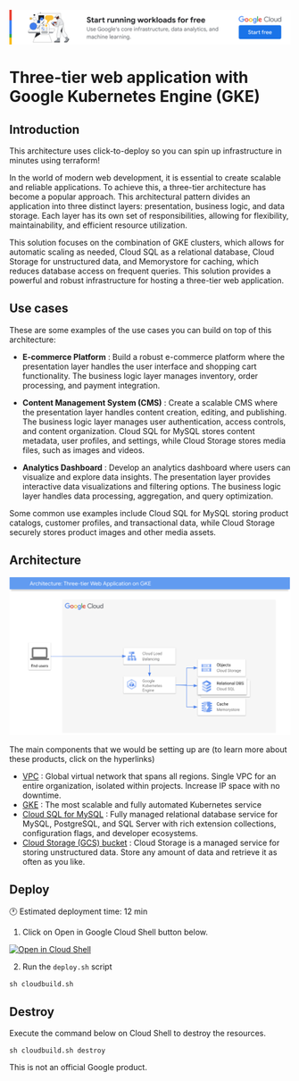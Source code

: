 [![banner](../banner.png)](https://cloud.google.com/?utm_source=github&utm_medium=referral&utm_campaign=GCP&utm_content=packages_repository_banner)

# Three-tier web application with Google Kubernetes Engine (GKE)

## Introduction

This architecture uses click-to-deploy so you can spin up infrastructure in minutes using terraform!

In the world of modern web development, it is essential to create scalable and reliable applications. To achieve this, a three-tier architecture has become a popular approach. This architectural pattern divides an application into three distinct layers: presentation, business logic, and data storage. Each layer has its own set of responsibilities, allowing for flexibility, maintainability, and efficient resource utilization. 

This solution focuses on the combination of GKE clusters, which allows for automatic scaling as needed, Cloud SQL as a relational database, Cloud Storage for unstructured data, and Memorystore for caching, which reduces database access on frequent queries. This solution provides a powerful and robust infrastructure for hosting a three-tier web application.

## Use cases

These are some examples of the use cases you can build on top of this architecture:

* __E-commerce Platform__ : Build a robust e-commerce platform where the presentation layer handles the user interface and shopping cart functionality. The business logic layer manages inventory, order processing, and payment integration. 

* __Content Management System (CMS)__ : Create a scalable CMS where the presentation layer handles content creation, editing, and publishing. The business logic layer manages user authentication, access controls, and content organization. Cloud SQL for MySQL stores content metadata, user profiles, and settings, while Cloud Storage stores media files, such as images and videos.

* __Analytics Dashboard__ : Develop an analytics dashboard where users can visualize and explore data insights. The presentation layer provides interactive data visualizations and filtering options. The business logic layer handles data processing, aggregation, and query optimization. 

Some common use examples include Cloud SQL for MySQL storing product catalogs, customer profiles, and transactional data, while Cloud Storage securely stores product images and other media assets.

## Architecture

<p align="center"><img src="architecture.png"></p>

The main components that we would be setting up are (to learn more about these products, click on the hyperlinks)

* [VPC](https://cloud.google.com/vpc) : Global virtual network that spans all regions. Single VPC for an entire organization, isolated within projects. Increase IP space with no downtime.
* [GKE](https://cloud.google.com/kubernetes-engine) : The most scalable and fully automated Kubernetes service
* [Cloud SQL for MySQL](https://cloud.google.com/sql) : Fully managed relational database service for MySQL, PostgreSQL, and SQL Server with rich extension collections, configuration flags, and developer ecosystems.
* [Cloud Storage (GCS) bucket](https://cloud.google.com/storage/) : Cloud Storage is a managed service for storing unstructured data. Store any amount of data and retrieve it as often as you like.

## Deploy

:clock1: Estimated deployment time: 12 min

1. Click on Open in Google Cloud Shell button below.
<a href="https://ssh.cloud.google.com/cloudshell/editor?shellonly=true&cloudshell_git_repo=https://github.com/GoogleCloudPlatform/click-to-deploy-solutions&cloudshell_workspace=three-tier-gke&cloudshell_open_in_editor=terraform/terraform.tfvars" target="_new">
    <img alt="Open in Cloud Shell" src="https://gstatic.com/cloudssh/images/open-btn.svg">
</a>

2. Run the `deploy.sh` script
```
sh cloudbuild.sh
```

## Destroy
Execute the command below on Cloud Shell to destroy the resources.
```
sh cloudbuild.sh destroy
```

This is not an official Google product.
